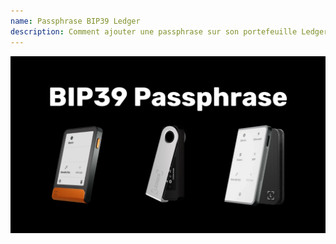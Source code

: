 ```yaml
---
name: Passphrase BIP39 Ledger
description: Comment ajouter une passphrase sur son portefeuille Ledger ?
---
```

![cover](assets/cover.webp)
